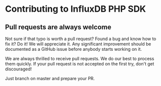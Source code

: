 # Contributing to InfluxDB PHP SDK

## Pull requests are always welcome

Not sure if that typo is worth a pull request? Found a bug and know how to fix
it? Do it! We will appreciate it. Any significant improvement should be
documented as a GitHub issue before anybody starts working on it.

We are always thrilled to receive pull requests. We do our best to process them
quickly. If your pull request is not accepted on the first try, don't get
discouraged!

Just branch on master and prepare your PR.
